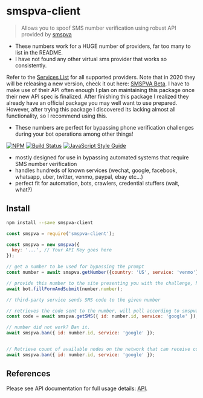 # smspva-client

> Allows you to spoof SMS number verification using robust API provided by [smspva](https://smspva.com)

- These numbers work for a HUGE number of providers, far too many to list in the README.
- I have not found any other virtual sms provider that works so consistently.

Refer to the [Services List](http://smspva-client.com/new_theme_api.html) for all supported providers. Note that in 2020 they will be releasing a new version, check it out here: [SMSPVA Beta](http://beta.smspva-client.com/).
I have to make use of their API often enough I plan on maintaining this package once their new API spec is finalized. After finishing this package I realized they already have an official package you may well want to use prepared. However, after trying this package I discovered its lacking almost all functionality, so I recommend using this.

* These numbers are perfect for bypassing phone verification challenges during your bot operations among other things!

[![NPM](https://img.shields.io/npm/v/smspva-client.svg)](https://www.npmjs.com/package/smspva-client) [![Build Status](https://travis-ci.com/nicoandmee/smspva-client.svg?branch=master)](https://travis-ci.com/nicoandmee//smspva-client) [![JavaScript Style Guide](https://img.shields.io/badge/code_style-standard-brightgreen.svg)](https://standardjs.com)

- mostly designed for use in bypassing automated systems that require SMS number verification
- handles hundreds of known services (wechat, google, facebook, whatsapp, uber, twitter, venmo, paypal, ebay etc...)
- perfect fit for automation, bots, crawlers, credential stuffers (wait, what?)

## Install

```bash
npm install --save smspva-client
```


```js
const smspva = require('smspva-client');

const smspva = new smspva({
  key: '...', // Your API Key goes here
});

// get a number to be used for bypassing the prompt
const number = await smspva.getNumber({country: 'US', service: 'venmo'});

// provide this number to the site presenting you with the challenge, have your bot type it in and submit, etc.
await bot.fillFormAndSubmit(number.number);

// third-party service sends SMS code to the given number

// retrieves the code sent to the number, will poll according to smspva-client's API guidelines until a response is received
const code = await smspva.getSMS({ id: number.id, service: 'google' });

// number did not work? Ban it.
await smspva.ban({ id: number.id, service: 'google' });


// Retrieve count of available nodes on the network that can receive codes
await smspva.ban({ id: number.id, service: 'google' });

```

## References

Please see API documentation for full usage details: [API](https://github.com/nicoandmee/smspva-client/blob/master/api.md).

